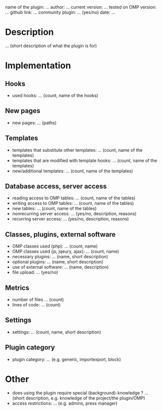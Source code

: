 
name of the plugin: ...
author: ...
current version: ...
tested on OMP version: ...
github link: ...
community plugin: ... (yes/no)
date: ...

Description
============

 ... (short description of what the plugin is for)
 
Implementation
================

Hooks
-----
- used hooks: ... (count, name of the hooks)

New pages
------
- new pages: ... (paths)

Templates
---------
- templates that substitute other templates: ... (count, name of the templates)
- templates that are modified with template hooks: ... (count, name of the templates)
- new/additional templates: ... (count, name of the templates)

Database access, server access
-----------------------------
- reading access to OMP tables: ... (count, name of the tables)
- writing access to OMP tables: ... (count, name of the tables)
- new tables: ... (count, name of the tables)
- nonrecurring server access: ... (yes/no, description, reasons)
- recurring server access: ... (yes/no, description, reasons)
 
Classes, plugins, external software
-----------------------
- OMP classes used (php): ... (count, name)
- OMP classes used (js, jqeury, ajax): ... (count, name)
- necessary plugins: ... (name, short description)
- optional plugins: ... (name, short description)
- use of external software: ... (name, description)
- file upload: ... (yes/no)
 
Metrics
--------
- number of files ... (count)
- lines of code: ... (count)

Settings
--------
- settings: ... (count, name, short description)

Plugin category
----------
- plugin category: ... (e.g. generic, importexport, block)

Other
=============
- does using the plugin require special (background)-knowledge ? ... (short description, e.g. knowledge of the project/the plugin/OMP)
- access restrictions: ... (e.g. admins, press manager)

